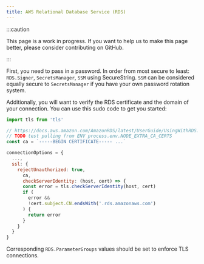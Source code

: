 ```yaml
---
title: AWS Relational Database Service (RDS)
---
```


:::caution

This page is a work in progress. If you want to help us to make this page better, please consider contributing on GitHub.

:::

First, you need to pass in a password. In order from most secure to least: `RDS.Signer`, `SecretsManager`, `SSM` using SecureString.
`SSM` can be considered equally secure to `SecretsManager` if you have your own password rotation system.

Additionally, you will want to verify the RDS certificate and the domain of your connection. You can use this sudo code to get you started:

```javascript
import tls from 'tls'

// https://docs.aws.amazon.com/AmazonRDS/latest/UserGuide/UsingWithRDS.SSL.html
// TODO test pulling from ENV process.env.NODE_EXTRA_CA_CERTS
const ca = `-----BEGIN CERTIFICATE----- ...` 

connectionOptions = {
  ...,
  ssl: {
    rejectUnauthorized: true,
      ca,
      checkServerIdentity: (host, cert) => {
      const error = tls.checkServerIdentity(host, cert)
      if (
        error &&
        !cert.subject.CN.endsWith('.rds.amazonaws.com')
      ) {
        return error
      }
    }
  }
}
```

Corresponding `RDS.ParameterGroups` values should be set to enforce TLS connections.
